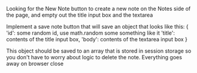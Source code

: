 Looking for the New Note button to create a new note on the Notes side of the page, and empty out the title input box and the textarea

Implement a save note button that will save an object that looks like this:
{
'id': some random id, use math.random some something like it
'title': contents of the title input box,
'body': contents of the textarea input box
}

This object should be saved to an array that is stored in session storage so you don't have to worry about logic to delete the note. Everything goes away on browser close

